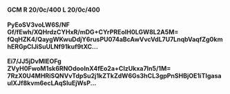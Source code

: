 #### GCM R 20/0c/400 L 20/0c/400
**PyEoSV3voLW6S/NF**<br/>**Gf/fEwh/XQHrdzCYHxR/mDG+CYrPREoIH0LGW8L2A5M=**<br/>**fQqHZK4/QaygWKwuDdjY6rusPU074aBcAwVvcVdL7U7LnqbVaqfZg0kmhERGpClJiSuULNf91kuf9tXC...**<br/><br/>
**Ei7/JJ5jDvMlEOFg**<br/>**ZVyH0FwoM1sk6RNOdoolnX4fEo2a+CIzUkxa7In5/1M=**<br/>**7RzX0U4MHRiSQNVvTdpSu2j1kZTkZdW6Gs3hCL3gpPnSHBjOE1iTIgasauIXJf8kvm6ecLAqSluEjWsP...**